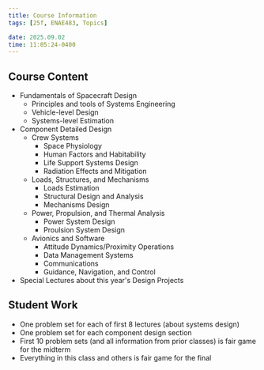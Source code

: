 ```yaml
---
title: Course Information
tags: [25f, ENAE483, Topics]

date: 2025.09.02
time: 11:05:24-0400
---
```


## Course Content

- Fundamentals of Spacecraft Design
    - Principles and tools of Systems Engineering
    - Vehicle-level Design
    - Systems-level Estimation
- Component Detailed Design
    - Crew Systems
        - Space Physiology
        - Human Factors and Habitability
        - Life Support Systems Design
        - Radiation Effects and Mitigation
    - Loads, Structures, and Mechanisms
        - Loads Estimation
        - Structural Design and Analysis
        - Mechanisms Design
    - Power, Propulsion, and Thermal Analysis
        - Power System Design
        - Proulsion System Design
    - Avionics and Software
        - Attitude Dynamics/Proximity Operations
        - Data Management Systems
        - Communications
        - Guidance, Navigation, and Control
- Special Lectures about this year's Design Projects

## Student Work

- One problem set for each of first 8 lectures (about systems design)
- One problem set for each component design section
- First 10 problem sets (and all information from prior classes) is fair game for the midterm
- Everything in this class and others is fair game for the final
